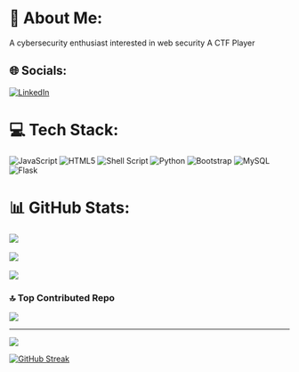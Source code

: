 # 💫 About Me:
A cybersecurity enthusiast interested in web security
A CTF Player


## 🌐 Socials:
[![LinkedIn](https://img.shields.io/badge/LinkedIn-%230077B5.svg?logo=linkedin&logoColor=white)](https://www.linkedin.com/in/harish-k-p-12847b291?utm_source=share&utm_campaign=share_via&utm_content=profile&utm_medium=android_app) 

# 💻 Tech Stack:
![JavaScript](https://img.shields.io/badge/javascript-%23323330.svg?style=for-the-badge&logo=javascript&logoColor=%23F7DF1E) ![HTML5](https://img.shields.io/badge/html5-%23E34F26.svg?style=for-the-badge&logo=html5&logoColor=white) ![Shell Script](https://img.shields.io/badge/shell_script-%23121011.svg?style=for-the-badge&logo=gnu-bash&logoColor=white)  ![Python](https://img.shields.io/badge/python-3670A0?style=for-the-badge&logo=python&logoColor=ffdd54) ![Bootstrap](https://img.shields.io/badge/bootstrap-%238511FA.svg?style=for-the-badge&logo=bootstrap&logoColor=white) ![MySQL](https://img.shields.io/badge/mysql-4479A1.svg?style=for-the-badge&logo=mysql&logoColor=white) ![Flask](https://img.shields.io/badge/flask-%23000.svg?style=for-the-badge&logo=flask&logoColor=white) 
# 📊 GitHub Stats:
![](https://github-readme-stats.vercel.app/api?username=harish-pushan&theme=dark&hide_border=false&include_all_commits=false&count_private=false)<br/> <br/>
![](https://github-readme-streak-stats.herokuapp.com/?user=harish-pushan&theme=dark&hide_border=false)<br/> <br/>
![](https://github-readme-stats.vercel.app/api/top-langs/?username=harish-pushan&theme=dark&hide_border=false&include_all_commits=false&count_private=false&layout=compact)



### 🔝 Top Contributed Repo
![](https://github-contributor-stats.vercel.app/api?username=harish-pushan&limit=5&theme=dark&combine_all_yearly_contributions=true)

---
[![](https://visitcount.itsvg.in/api?id=harish-pushan&label=Profile%20Views&icon=5&pretty=false)](https://visitcount.itsvg.in)


[![GitHub Streak](https://streak-stats.demolab.com/?user=harish-pusha&theme=dark)](https://git.io/streak-stats)
<!-- Proudly created with GPRM ( https://gprm.itsvg.in ) -->
